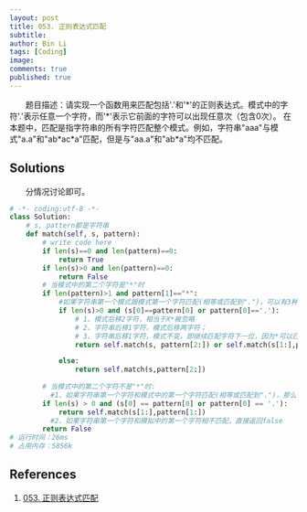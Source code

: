 ```yaml
---
layout: post
title: 053. 正则表达式匹配
subtitle:
author: Bin Li
tags: [Coding]
image: 
comments: true
published: true
---
```


　　题目描述：请实现一个函数用来匹配包括'.'和'\*'的正则表达式。模式中的字符'.'表示任意一个字符，而'\*'表示它前面的字符可以出现任意次（包含0次）。 在本题中，匹配是指字符串的所有字符匹配整个模式。例如，字符串"aaa"与模式"a.a"和"ab\*ac\*a"匹配，但是与"aa.a"和"ab\*a"均不匹配。

## Solutions
　　分情况讨论即可。
```python
# -*- coding:utf-8 -*-
class Solution:
    # s, pattern都是字符串
    def match(self, s, pattern):
        # write code here
        if len(s)==0 and len(pattern)==0:
            return True
        if len(s)>0 and len(pattern)==0:
            return False
        # 当模式中的第二个字符是"*"时
        if len(pattern)>1 and pattern[1]=="*":
            #如果字符串第一个模式跟模式第一个字符匹配(相等或匹配到".")，可以有3种匹配方式：
            if len(s)>0 and (s[0]==pattern[0] or pattern[0]=='.'):
                # 1、模式后移2字符，相当于X*被忽略
                # 2、字符串后移1字符，模式后移两字符；
                # 3、字符串后移1字符，模式不变，即继续匹配字符下一位，因为*可以匹配多位
                return self.match(s, pattern[2:]) or self.match(s[1:],pattern[2:]) or self.match(s[1:],pattern)

            else:
                return self.match(s,pattern[2:])
            
        # 当模式中的第二个字符不是"*"时:
          #1、如果字符串第一个字符和模式中的第一个字符匹配(相等或匹配到".")，那么字符串和模式都后移一个字符，然后匹配剩余的
        if len(s) > 0 and (s[0] == pattern[0] or pattern[0] == '.'):
            return self.match(s[1:],pattern[1:])
          #2、如果字符串第一个字符和模拟中的第一个字符相不匹配，直接返回false
        return False
# 运行时间：26ms
# 占用内存：5856k
```

## References
1. [053. 正则表达式匹配](https://www.nowcoder.com/practice/45327ae22b7b413ea21df13ee7d6429c?tpId=13&tqId=11205&rp=1&ru=%2Fta%2Fcoding-interviews&qru=%2Fta%2Fcoding-interviews%2Fquestion-ranking&tPage=3)